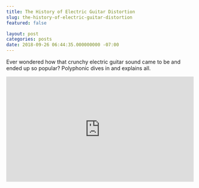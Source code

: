 ```yaml
---
title: The History of Electric Guitar Distortion
slug: the-history-of-electric-guitar-distortion
featured: false

layout: post
categories: posts
date: 2018-09-26 06:44:35.000000000 -07:00
---
```


Ever wondered how that crunchy electric guitar sound came to be and ended up so popular? Polyphonic dives in and explains all.

<iframe loading="lazy" width="500" height="281" src="https://www.youtube.com/embed/iYU90XajYmU?feature=oembed" frameborder="0" allow="autoplay; encrypted-media" allowfullscreen=""></iframe>

